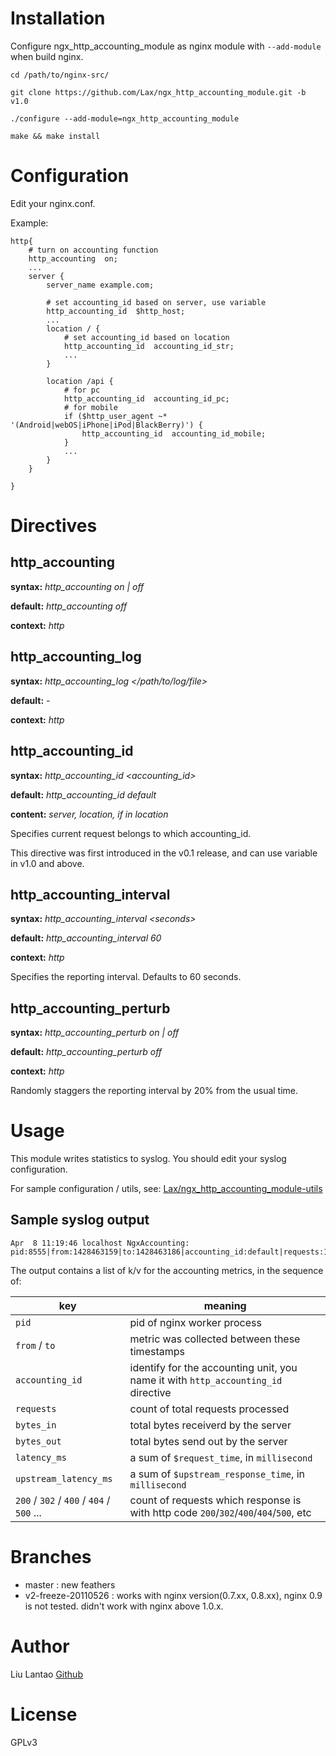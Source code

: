 # Installation

Configure ngx_http_accounting_module as nginx module with ```--add-module``` when build nginx.

    cd /path/to/nginx-src/

    git clone https://github.com/Lax/ngx_http_accounting_module.git -b v1.0

    ./configure --add-module=ngx_http_accounting_module

    make && make install

# Configuration

Edit your nginx.conf.

Example:

```nginx
http{
    # turn on accounting function
    http_accounting  on;
    ...
    server {
        server_name example.com;

        # set accounting_id based on server, use variable
        http_accounting_id  $http_host;
        ...
        location / {
            # set accounting_id based on location
            http_accounting_id  accounting_id_str;
            ...
        }

        location /api {
            # for pc
            http_accounting_id  accounting_id_pc;
            # for mobile
            if ($http_user_agent ~* '(Android|webOS|iPhone|iPod|BlackBerry)') {
                http_accounting_id  accounting_id_mobile;
            }
            ...
        }
    }

}
```

# Directives

http_accounting
--------------------
**syntax:** *http_accounting on | off*

**default:** *http_accounting off*

**context:** *http*

http_accounting_log
--------------------
**syntax:** *http_accounting_log \</path/to/log/file>*

**default:** *-*

**context:** *http*

http_accounting_id
--------------------
**syntax:** *http_accounting_id \<accounting_id>*

**default:** *http_accounting_id default*

**content:** *server, location, if in location*

Specifies current request belongs to which accounting_id.

This directive was first introduced in the v0.1 release, and can use variable in v1.0 and above.

http_accounting_interval
------------------------
**syntax:** *http_accounting_interval \<seconds>*

**default:** *http_accounting_interval 60*

**context:** *http*

Specifies the reporting interval.  Defaults to 60 seconds.

http_accounting_perturb
------------------------
**syntax:** *http_accounting_perturb on | off*

**default:** *http_accounting_perturb off*

**context:** *http*

Randomly staggers the reporting interval by 20% from the usual time.

# Usage

This module writes statistics to syslog. You should edit your syslog configuration.

For sample configuration / utils, see: [Lax/ngx_http_accounting_module-utils](http://github.com/Lax/ngx_http_accounting_module-utils)

## Sample syslog output

    Apr  8 11:19:46 localhost NgxAccounting: pid:8555|from:1428463159|to:1428463186|accounting_id:default|requests:10|bytes_in:1400|bytes_out:223062|latency_ms:1873|upstream_latency_ms:1873|200:9|302:1

The output contains a list of k/v for the accounting metrics, in the sequence of:

|  key             |  meaning |
|------------------|----------|
| `pid`           | pid of nginx worker process |
| `from` / `to`   | metric was collected between these timestamps |
| `accounting_id` | identify for the accounting unit, you name it with `http_accounting_id` directive |
| `requests`      | count of total requests processed |
| `bytes_in`      | total bytes receiverd by the server |
| `bytes_out`     | total bytes send out by the server |
| `latency_ms`    | a sum of `$request_time`, in `millisecond` |
| `upstream_latency_ms`  | a sum of `$upstream_response_time`, in `millisecond` |
| `200` / `302` / `400` / `404` / `500` ... | count of requests which response is with http code `200`/`302`/`400`/`404`/`500`, etc |

# Branches

* master : new feathers
* v2-freeze-20110526 : works with nginx version(0.7.xx, 0.8.xx), nginx 0.9 is not tested. didn't work with nginx above 1.0.x.

# Author

Liu Lantao [Github](https://github.com/Lax)

# License

GPLv3
